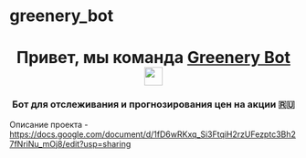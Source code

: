 # greenery_bot

<h1 align="center">Привет, мы команда <a href="https://daniilshat.ru/" target="_blank">Greenery Bot</a> 
<img src="https://github.com/blackcater/blackcater/raw/main/images/Hi.gif" height="32"/></h1>
<h3 align="center">Бот для отслеживания и прогнозирования цен на акции 🇷🇺</h3>

Описание проекта - https://docs.google.com/document/d/1fD6wRKxq_Si3FtqiH2rzUFezptc3Bh27fNriNu_mOj8/edit?usp=sharing

